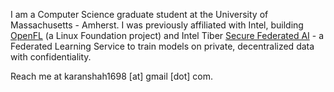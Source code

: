 
I am a Computer Science graduate student at the University of Massachusetts - Amherst. I was previously affiliated with Intel, building [OpenFL](https://github.com/securefederatedai/openfl) (a Linux Foundation project) and Intel Tiber [Secure Federated AI](https://www.intel.com/content/www/us/en/software/federated-ai.html) - a Federated Learning Service to train models on private, decentralized data with confidentiality.
<!-- 
Previously, I built on-device learning algorithms for edge machine learning applications. In 2022, my team deployed the [first](https://health.economictimes.indiatimes.com/news/health-it/aster-dm-intel-carpl-collaborate-for-secure-federated-learning-platform/92599071) TEE-based secure federated learning stack in India. -->

Reach me at karanshah1698 [at] gmail [dot] com.
